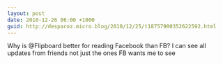 ```yaml
---
layout: post
date: 2010-12-26 06:00 +1000
guid: http://desparoz.micro.blog/2010/12/25/t18757900352622592.html
---
```

Why is @Flipboard better for reading Facebook than FB? I can see all updates from friends not just the ones FB wants me to see
